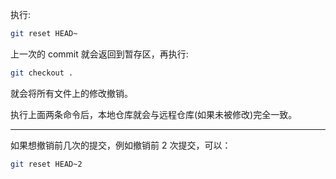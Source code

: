 执行:

```bash
git reset HEAD~
```

上一次的 commit 就会返回到暂存区，再执行:

```bash
git checkout .
```

就会将所有文件上的修改撤销。

执行上面两条命令后，本地仓库就会与远程仓库(如果未被修改)完全一致。

---

如果想撤销前几次的提交，例如撤销前 2 次提交，可以：

```bash
git reset HEAD~2
```
